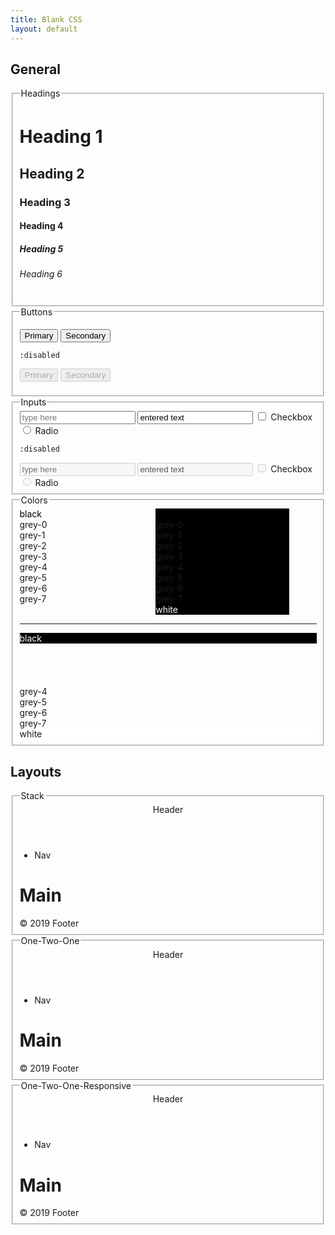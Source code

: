 ```yaml
---
title: Blank CSS
layout: default
---
```


<h2>General</h2>

<fieldset>
  <legend>Headings</legend>

  <h1>Heading 1</h1>
  <h2>Heading 2</h2>
  <h3>Heading 3</h3>
  <h4>Heading 4</h4>
  <h5>Heading 5</h5>
  <h6>Heading 6</h6>
</fieldset>

<fieldset>
  <legend>Buttons</legend>

  <button type="submit">Primary</button>
  <button type="button">Secondary</button>

  <p><code>:disabled</code></p>

  <button type="submit" disabled>Primary</button>
  <button type="button" disabled>Secondary</button>
</fieldset>

<fieldset>
  <legend>Inputs</legend>

  <input type="text" placeholder="type here">
  <input type="text" placeholder="type here" value="entered text">
  <label><input type="checkbox"> Checkbox</label>
  <label><input type="radio"> Radio</label>

  <p><code>:disabled</code></p>

  <input type="text" placeholder="type here" disabled>
  <input type="text" placeholder="type here" value="entered text" disabled>
  <label><input type="checkbox" disabled> Checkbox</label>
  <label><input type="radio" disabled> Radio</label>
</fieldset>

<fieldset class="colors">
  <legend>Colors</legend>

  <div style="display:inline-block;width: 45%">
    <span style="color: black">black</span><br>
    <span style="color: var(--grey-0)">grey-0</span><br>
    <span style="color: var(--grey-1)">grey-1</span><br>
    <span style="color: var(--grey-2)">grey-2</span><br>
    <span style="color: var(--grey-3)">grey-3</span><br>
    <span style="color: var(--grey-4)">grey-4</span><br>
    <span style="color: var(--grey-5)">grey-5</span><br>
    <span style="color: var(--grey-6)">grey-6</span><br>
    <span style="color: var(--grey-7)">grey-7</span><br>
    <span style="color: white">white</span>
  </div>

  <div style="background: black;display:inline-block;width: 45%">
    <span style="color: black">black</span><br>
    <span style="color: var(--grey-0)">grey-0</span><br>
    <span style="color: var(--grey-1)">grey-1</span><br>
    <span style="color: var(--grey-2)">grey-2</span><br>
    <span style="color: var(--grey-3)">grey-3</span><br>
    <span style="color: var(--grey-4)">grey-4</span><br>
    <span style="color: var(--grey-5)">grey-5</span><br>
    <span style="color: var(--grey-6)">grey-6</span><br>
    <span style="color: var(--grey-7)">grey-7</span><br>
    <span style="color: white">white</span>
  </div>

  <hr>

  <div style="background: black; color: white">black</div>
  <div style="background: var(--grey-0); color: white">grey-0</div>
  <div style="background: var(--grey-1); color: white">grey-1</div>
  <div style="background: var(--grey-2); color: white">grey-2</div>
  <div style="background: var(--grey-3); color: white">grey-3</div>
  <div style="background: var(--grey-4)">grey-4</div>
  <div style="background: var(--grey-5)">grey-5</div>
  <div style="background: var(--grey-6)">grey-6</div>
  <div style="background: var(--grey-7)">grey-7</div>
  <div style="background: white">white</div>
</fieldset>

<h2>Layouts</h2>

<fieldset>
  <legend>Stack</legend>

  <div class="layout stack">
    <header>
      <div class="brand">Header</div>
    </header>
    <nav>
      <ul>
        <li>Nav</li>
      </ul>
    </nav>
    <main>
      <h1>Main</h1>
    </main>
    <footer>
      &copy; 2019 Footer
    </footer>
  </div>
</fieldset>

<fieldset>
  <legend>One-Two-One</legend>

  <div class="layout one-two-one">
    <header>
      <div class="brand">Header</div>
    </header>
    <nav>
      <ul>
        <li>Nav</li>
      </ul>
    </nav>
    <main>
      <h1>Main</h1>
    </main>
    <footer>
      &copy; 2019 Footer
    </footer>
  </div>
</fieldset>

<fieldset>
  <legend>One-Two-One-Responsive</legend>

  <div class="layout one-two-one-responsive">
    <header>
      <div class="brand">Header</div>
    </header>
    <nav>
      <ul>
        <li>Nav</li>
      </ul>
    </nav>
    <main>
      <h1>Main</h1>
    </main>
    <footer>
      &copy; 2019 Footer
    </footer>
  </div>
</fieldset>
